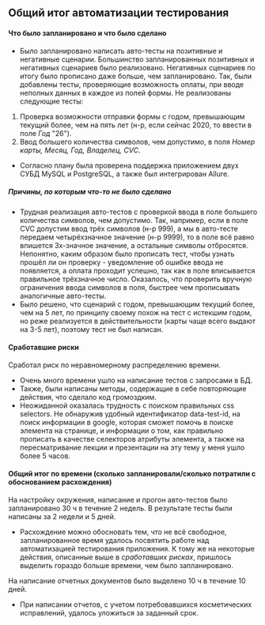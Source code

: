 
## Общий итог автоматизации тестирования
#### Что было запланировано и что было сделано
- Было запланировано написать авто-тесты на позитивные и негативные сценарии. Большинство запланированных позитивных и негативных сценариев было реализовано. Негативных сценариев по итогу было прописано даже больше, чем запланировано. Так, были добавлены тесты, проверяющие возможность оплаты, при вводе неполных данных в каждое из полей формы.
Не реализованы следующие тесты: 
1) Проверка возможности отправки формы с годом, превышающим текущий более, чем на пять лет (н-р, если сейчас 2020, то ввести в поле _Год_ "26"). 
2) Ввод большего количества символов, чем допустимо, в поля _Номер карты, Месяц, Год, Владелец, CVC_. 
- Согласно плану была проверена поддержка приложением двух СУБД MySQL и PostgreSQL, а также был интегрирован Allure.
##### Причины, по которым что-то не было сделано
- Трудная реализация авто-тестов с проверкой ввода в поле большего количества символов, чем допустимо. Так, например, если в поле CVC допустим ввод трёх символов (н-р 999), а мы в авто-тесте передаем четырёхзначное значение (н-р 9999), то в поле всё равно впишется 3х-значное значение, а остальные символы отбросятся. Непонятно, каким образом было прописать тест, чтобы узнать прошёл ли он проверку - уведомление об ошибке ввода не появляется, а оплата проходит успешно, так как в поле вписывается правильное трёхзначное число. Оказалось, что проверить вручную ограничения ввода символов в поля, быстрее чем прописывать аналогичные авто-тесты.
- Было решено, что сценарий с годом, превышающим текущий более, чем на 5 лет, по принципу своему похож на тест с истекшим годом, но реже реализуется в действительности (карты чаще всего выдают на 3-5 лет), поэтому тест не был написан. 
#### Сработавшие риски
Сработал риск по неравномерному распределению времени. 
- Очень много времени ушло на написание тестов с запросами в БД. 
- Также, были написаны методы, содержащие в себе повторяющие действия, что сделало код громоздким.
- Неожиданной оказалась трудность с поиском правильных css selectors. Не обнаружив удобный идентификатор data-test-id, на поиск информации в google, которая сможет помочь в поиске элемента на странице, и информации о том, как правильно прописать в качестве селекторов атрибуты элемента, а также на пересматривание лекции и презентации на эту тему у меня ушло более 5 часов.
#### Общий итог по времени (сколько запланировали/сколько потратили с обоснованием расхождения)
На настройку окружения, написание и прогон авто-тестов было запланировано 30 ч в течение 2 недель. В результате тесты были написаны за 2 недели и 5 дней. 
- Расхождение можно обосновать тем, что не всё свободное, запланированное время удалось посвятить работе над автоматизацией тестирования приложения. К тому же на некоторые действия, описанные выше в _сработавших рисках_, пришлось выделить гораздо больше времени, чем было запланировано.

На написание отчетных документов было выделено 10 ч в течение 10 дней. 
- При написании отчетов, с учетом потребовавшихся косметических исправлений, удалось уложиться за заданный срок.
